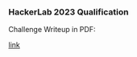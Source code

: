 <h3> HackerLab 2023 Qualification </h3>

Challenge Writeup in PDF:

[link](https://github.com/h4ckyou/h4ckyou.github.io/blob/main/posts/ctf/hackerlab2023/HackerLab2023.pdf)
